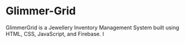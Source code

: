 # Glimmer-Grid
GlimmerGrid is a Jewellery Inventory Management System built using HTML, CSS, JavaScript, and Firebase. I
